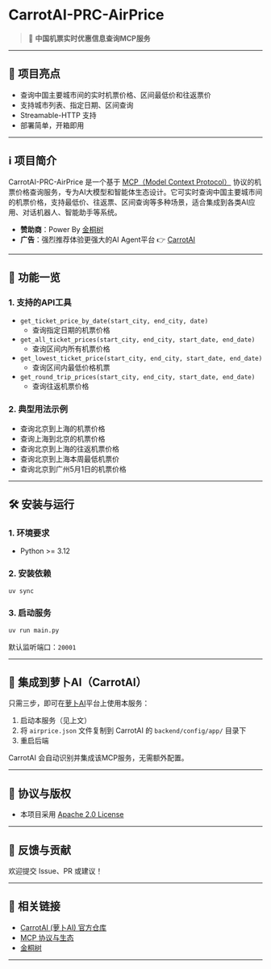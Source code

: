 # CarrotAI-PRC-AirPrice

> 🚄 **中国机票实时优惠信息查询MCP服务**

---

## 🌟 项目亮点
- 查询中国主要城市间的实时机票价格、区间最低价和往返票价
- 支持城市列表、指定日期、区间查询
- Streamable-HTTP 支持
- 部署简单，开箱即用

---

## ℹ️ 项目简介
CarrotAI-PRC-AirPrice 是一个基于 [MCP（Model Context Protocol）](https://modelcontextprotocol.io/introduction) 协议的机票价格查询服务，专为AI大模型和智能体生态设计。它可实时查询中国主要城市间的机票价格，支持最低价、往返票、区间查询等多种场景，适合集成到各类AI应用、对话机器人、智能助手等系统。

- **赞助商**：Power By [金桐树](https://jintongshu.com/)
- **广告**：强烈推荐体验更强大的AI Agent平台 👉 [CarrotAI](https://github.com/Xingsandesu/CarrotAI)

---

## 🚀 功能一览

### 1. 支持的API工具
- `get_ticket_price_by_date(start_city, end_city, date)`
    - 查询指定日期的机票价格
- `get_all_ticket_prices(start_city, end_city, start_date, end_date)`
    - 查询区间内所有机票价格
- `get_lowest_ticket_price(start_city, end_city, start_date, end_date)`
    - 查询区间内最低价格机票
- `get_round_trip_prices(start_city, end_city, start_date, end_date)`
    - 查询往返机票价格

### 2. 典型用法示例
- 查询北京到上海的机票价格
- 查询上海到北京的机票价格
- 查询北京到上海的往返机票价格
- 查询北京到上海本周最低机票价
- 查询北京到广州5月1日的机票价格

---

## 🛠️ 安装与运行

### 1. 环境要求
- Python >= 3.12

### 2. 安装依赖
```bash
uv sync
```

### 3. 启动服务
```bash
uv run main.py
```
默认监听端口：`20001`

---

## 🤖 集成到萝卜AI（CarrotAI）

只需三步，即可在[萝卜AI](https://github.com/Xingsandesu/CarrotAI)平台上使用本服务：
1. 启动本服务（见上文）
2. 将 `airprice.json` 文件复制到 CarrotAI 的 `backend/config/app/` 目录下
3. 重启后端

CarrotAI 会自动识别并集成该MCP服务，无需额外配置。

---

## 📄 协议与版权

- 本项目采用 [Apache 2.0 License](https://www.apache.org/licenses/LICENSE-2.0)

---

## 💬 反馈与贡献

欢迎提交 Issue、PR 或建议！

---

## 🔗 相关链接
- [CarrotAI (萝卜AI) 官方仓库](https://github.com/Xingsandesu/CarrotAI)
- [MCP 协议与生态](https://github.com/punkpeye/awesome-mcp-clients)
- [金桐树](https://jintongshu.com/)

--- 